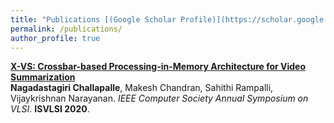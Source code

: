 ```yaml
---
title: "Publications [(Google Scholar Profile)](https://scholar.google.com/citations?user=Ixg9n-EAAAAJ&hl=en)"
permalink: /publications/
author_profile: true
---
```


<b>[X-VS: Crossbar-based Processing-in-Memory Architecture for Video Summarization](https://nrc53.github.io/NagaChallapalle//publications/ISVLSI2020)</b> <br> 
<b>Nagadastagiri Challapalle</b>, Makesh Chandran, Sahithi Rampalli, Vijaykrishnan Narayanan.
<i>IEEE Computer Society Annual Symposium on VLSI</i>. <b>ISVLSI 2020</b>.